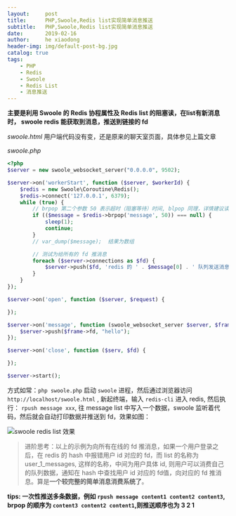 ```yaml
---
layout:     post
title:      PHP,Swoole,Redis list实现简单消息推送
subtitle:   PHP,Swoole,Redis list实现简单消息推送
date:       2019-02-16
author:     he xiaodong
header-img: img/default-post-bg.jpg
catalog: true
tags:
    - PHP
    - Redis
    - Swoole
    - Redis List
    - 消息推送
---
```

**主要是利用 Swoole 的 Redis 协程属性及 Redis list 的阻塞读，在list有新消息时， swoole redis 能获取到消息，推送到链接的 fd**

*swoole.html*
用户端代码没有变，还是原来的聊天室页面，具体参见上篇文章

*swoole.php*
```php
<?php
$server = new swoole_websocket_server("0.0.0.0", 9502);

$server->on('workerStart', function ($server, $workerId) {
    $redis = new Swoole\Coroutine\Redis();
    $redis->connect('127.0.0.1', 6379);
    while (true) {
        // brpop 第二个参数 50 表示超时（阻塞等待）时间, blpop 同理，详情建议读文档,对应的 redis 操作是 rpush/lpush key content
        if (($message = $redis->brpop('message', 50)) === null) {
            sleep(1);
            continue;
        }
        // var_dump($message);  结果为数组

        // 测试为给所有的 fd 推消息
        foreach ($server->connections as $fd) {
            $server->push($fd, 'redis 的 ' . $message[0] . ' 队列发送消息:' . $message[1]);
        }
    }
});

$server->on('open', function ($server, $request) {

});

$server->on('message', function (swoole_websocket_server $server, $frame) {
    $server->push($frame->fd, "hello");
});

$server->on('close', function ($serv, $fd) {

});

$server->start();
```

方式如常：`php swoole.php` 启动 `swoole` 进程，然后通过浏览器访问 `http://localhost/swoole.html` , 新起终端，输入 `redis-cli` 进入 redis, 然后执行： `rpush message xxx`, 往 message list 中写入一个数据，swoole 监听着代码，然后就会自动打印数据并推送到 fd，效果如图：

![swoole redis list 效果](https://alpha2016.github.io/img/2019-02-18-swoole-redis-list-demo.jpg "swoole redis list 效果")

> 进阶思考：以上的示例为向所有在线的 fd 推消息，如果一个用户登录之后，在 redis 的 hash 中报错用户 id 对应的 fd，而 list 的名称为 user_1_messages, 这样的名称，中间为用户具体 id, 则用户可以消费自己的队列数据，通知在 hash 中查找用户 id 对应的 fd值，向对应的 fd 推消息。算是**一个较完整的简单消息消费系统了**。

**tips: 一次性推送多条数据，例如 `rpush message content1 content2 content3`, brpop 的顺序为 `content3 content2 content1`,则推送顺序也为 3 2 1**